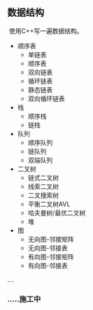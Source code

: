 ##  数据结构

​	使用C++写一遍数据结构。

- 顺序表
  - 单链表
  - 顺序表
  - 双向链表
  - 循环链表
  - 静态链表
  - 双向循环链表
- 栈
  - 顺序栈
  - 链栈
- 队列
  - 顺序队列
  - 链队列
  - 双端队列
- 二叉树
  - 链式二叉树
  - 线索二叉树
  - 二叉搜索树
  - 平衡二叉树AVL
  - 哈夫曼树/最优二叉树
  - 堆
- 图
  - 无向图-邻接矩阵
  - 无向图-邻接表
  - 有向图-邻接矩阵
  - 有向图-邻接表

....

###  .....施工中